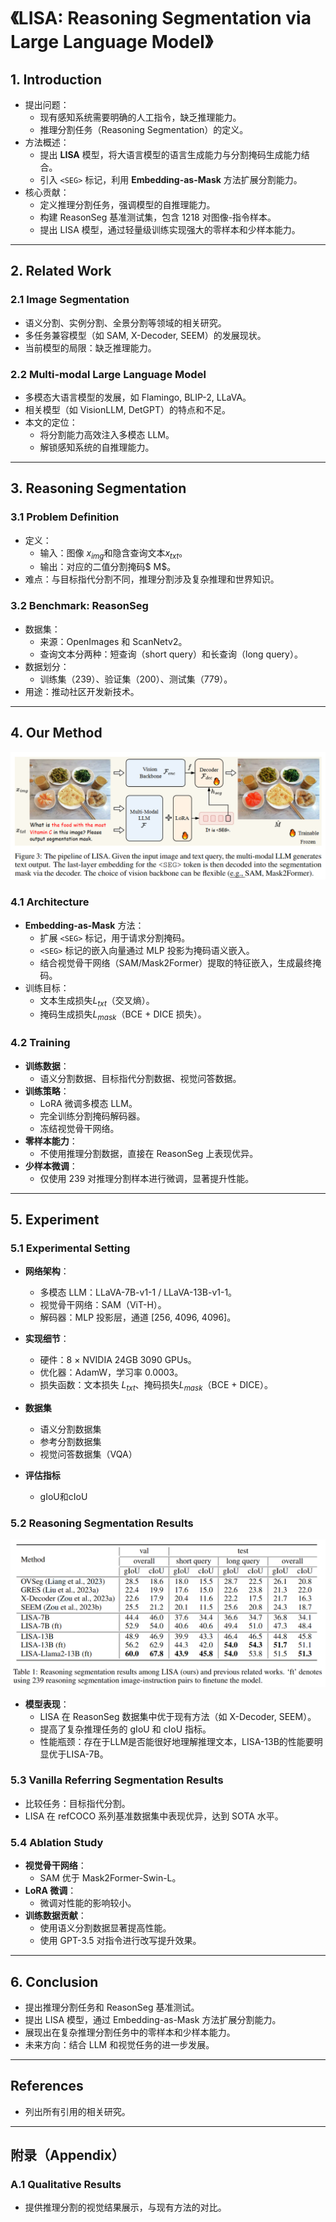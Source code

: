 # 《LISA: Reasoning Segmentation via Large Language Model》

## 1. Introduction
- 提出问题：
  - 现有感知系统需要明确的人工指令，缺乏推理能力。
  - 推理分割任务（Reasoning Segmentation）的定义。
- 方法概述：
  - 提出 **LISA** 模型，将大语言模型的语言生成能力与分割掩码生成能力结合。
  - 引入 `<SEG>` 标记，利用 **Embedding-as-Mask** 方法扩展分割能力。
- 核心贡献：
  - 定义推理分割任务，强调模型的自推理能力。
  - 构建 ReasonSeg 基准测试集，包含 1218 对图像-指令样本。
  - 提出 LISA 模型，通过轻量级训练实现强大的零样本和少样本能力。

---

## 2. Related Work
### 2.1 Image Segmentation
- 语义分割、实例分割、全景分割等领域的相关研究。
- 多任务兼容模型（如 SAM, X-Decoder, SEEM）的发展现状。
- 当前模型的局限：缺乏推理能力。

### 2.2 Multi-modal Large Language Model
- 多模态大语言模型的发展，如 Flamingo, BLIP-2, LLaVA。
- 相关模型（如 VisionLLM, DetGPT）的特点和不足。
- 本文的定位：
  - 将分割能力高效注入多模态 LLM。
  - 解锁感知系统的自推理能力。

---

## 3. Reasoning Segmentation

### 3.1 Problem Definition
- 定义：
  - 输入：图像 $x_{img}$和隐含查询文本$x_{txt}$。
  - 输出：对应的二值分割掩码$ M$。
- 难点：与目标指代分割不同，推理分割涉及复杂推理和世界知识。

### 3.2 Benchmark: ReasonSeg
- 数据集：
  - 来源：OpenImages 和 ScanNetv2。
  - 查询文本分两种：短查询（short query）和长查询（long query）。
- 数据划分：
  - 训练集（239）、验证集（200）、测试集（779）。
- 用途：推动社区开发新技术。

---

## 4. Our Method

![image-20241224152947470](LISA.assets/image-20241224152947470.png)

### 4.1 Architecture
- **Embedding-as-Mask** 方法：
  - 扩展 `<SEG>` 标记，用于请求分割掩码。
  - `<SEG>` 标记的嵌入向量通过 MLP 投影为掩码语义嵌入。
  - 结合视觉骨干网络（SAM/Mask2Former）提取的特征嵌入，生成最终掩码。
- 训练目标：
  - 文本生成损失$L_{txt}$（交叉熵）。
  - 掩码生成损失$L_{mask}$（BCE + DICE 损失）。

### 4.2 Training
- **训练数据**：
  - 语义分割数据、目标指代分割数据、视觉问答数据。
- **训练策略**：
  - LoRA 微调多模态 LLM。
  - 完全训练分割掩码解码器。
  - 冻结视觉骨干网络。
- **零样本能力**：
  - 不使用推理分割数据，直接在 ReasonSeg 上表现优异。
- **少样本微调**：
  - 仅使用 239 对推理分割样本进行微调，显著提升性能。

---

## 5. Experiment
### 5.1 Experimental Setting
- **网络架构**：
  - 多模态 LLM：LLaVA-7B-v1-1 / LLaVA-13B-v1-1。
  - 视觉骨干网络：SAM（ViT-H）。
  - 解码器：MLP 投影层，通道 [256, 4096, 4096]。
- **实现细节**：
  - 硬件：8 × NVIDIA 24GB 3090 GPUs。
  - 优化器：AdamW，学习率 0.0003。
  - 损失函数：文本损失 $L_{txt}$、掩码损失$L_{mask}$（BCE + DICE）。
- **数据集**
  - 语义分割数据集
  - 参考分割数据集
  - 视觉问答数据集（VQA）

- **评估指标**
  - gIoU和cIoU


### 5.2 Reasoning Segmentation Results

![image-20241224151729783](LISA.assets/image-20241224151729783.png)

- **模型表现**：
  - LISA 在 ReasonSeg 数据集中优于现有方法（如 X-Decoder, SEEM）。
  - 提高了复杂推理任务的 gIoU 和 cIoU 指标。
  - 性能瓶颈：存在于LLM是否能很好地理解推理文本，LISA-13B的性能要明显优于LISA-7B。

### 5.3 Vanilla Referring Segmentation Results
- 比较任务：目标指代分割。
- LISA 在 refCOCO 系列基准数据集中表现优异，达到 SOTA 水平。

### 5.4 Ablation Study
- **视觉骨干网络**：
  - SAM 优于 Mask2Former-Swin-L。
- **LoRA 微调**：
  - 微调对性能的影响较小。
- **训练数据贡献**：
  - 使用语义分割数据显著提高性能。
  - 使用 GPT-3.5 对指令进行改写提升效果。

---

## 6. Conclusion
- 提出推理分割任务和 ReasonSeg 基准测试。
- 提出 LISA 模型，通过 Embedding-as-Mask 方法扩展分割能力。
- 展现出在复杂推理分割任务中的零样本和少样本能力。
- 未来方向：结合 LLM 和视觉任务的进一步发展。

---

## References
- 列出所有引用的相关研究。

---

## 附录（Appendix）
### A.1 Qualitative Results
- 提供推理分割的视觉结果展示，与现有方法的对比。